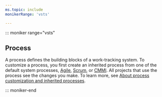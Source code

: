 ```yaml
---
ms.topic: include
monikerRange: 'vsts'

---
```

 
::: moniker range="vsts"  

## Process
A process defines the building blocks of a work-tracking system. To customize a process, you first create an inherited process from one of the default system processes, [Agile](/azure/devops/boards/work-items/guidance/agile-process), [Scrum](/azure/devops/boards/work-items/guidance/scrum-process), or [CMMI](/azure/devops/boards/work-items/guidance/cmmi-process). All projects that use the process see the changes you make. To learn more, see [About process customization and inherited processes](/azure/devops/organizations/settings/work/inheritance-process-model).  

::: moniker-end  
